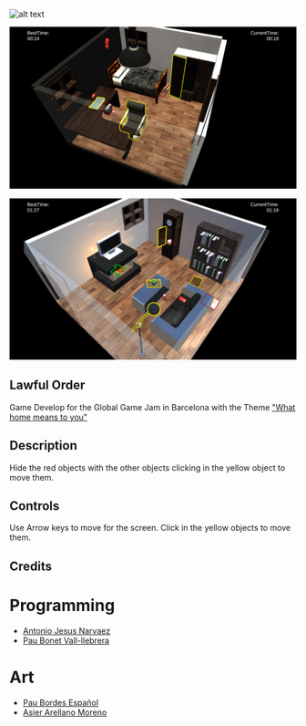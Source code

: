 ![alt text](https://github.com/antoniojesusnc/GGJ2019/blob/master/ScreenShots/Recurso_1)

![alt text](https://github.com/antoniojesusnc/GGJ2019/blob/master/ScreenShots/Capture01.PNG)

![alt text](https://github.com/antoniojesusnc/GGJ2019/blob/master/ScreenShots/Capture02.PNG)

## Lawful Order
Game Develop for the Global Game Jam in Barcelona with the Theme ["What home means to you"](https://globalgamejam.org/news/theme-global-game-jam-2019-%E2%80%A6)

## Description
Hide the red objects with the other objects clicking in the yellow object to move them.


## Controls
Use Arrow keys to move for the screen. Click in the yellow objects to move them.

## Credits

# Programming
* [Antonio Jesus Narvaez](https://github.com/antoniojesusnc)
* [Pau Bonet Vall-llebrera](https://github.com/BooLAW)

# Art
* [Pau Bordes Español](https://www.artstation.com/tr4fa1gar)
* [Asier Arellano Moreno](https://twitter.com/axiermo)
